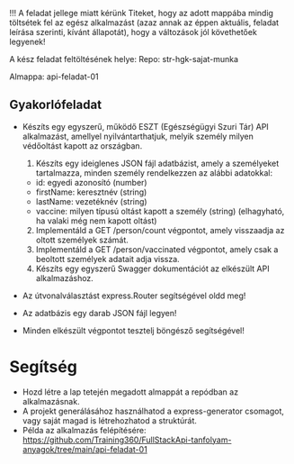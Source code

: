 !!! A feladat jellege miatt kérünk Titeket, hogy az adott mappába mindig töltsétek fel az egész alkalmazást (azaz annak az éppen aktuális, feladat leírása szerinti, kívánt állapotát), hogy a változások jól követhetőek legyenek!


A kész feladat feltöltésének helye:
Repo: str-hgk-sajat-munka

Almappa: api-feladat-01

## Gyakorlófeladat
- Készíts egy egyszerű, működő ESZT (Egészségügyi Szuri Tár) API alkalmazást, amellyel nyilvántarthatjuk, melyik személy milyen védőoltást kapott az országban.

  1. Készíts egy ideiglenes JSON fájl adatbázist, amely a személyeket tartalmazza, minden személy rendelkezzen az alábbi adatokkal:
    - id: egyedi azonosító (number)
    - firstName: keresztnév (string)
    - lastName: vezetéknév (string)
    - vaccine: milyen típusú oltást kapott a személy (string) (elhagyható, ha valaki még nem kapott oltást)

  2. Implementáld a GET /person/count végpontot, amely visszaadja az oltott személyek számát.
  3. Implementáld a GET /person/vaccinated végpontot, amely csak a beoltott személyek adatait adja vissza.
  4. Készíts egy egyszerű Swagger dokumentációt az elkészült API alkalmazáshoz.

- Az útvonalválasztást express.Router segítségével oldd meg!
- Az adatbázis egy darab JSON fájl legyen!
- Minden elkészült végpontot tesztelj böngésző segítségével!

# Segítség
- Hozd létre a lap tetején megadott almappát a repódban az alkalmazásnak.
- A projekt generálásához használhatod a express-generator csomagot, vagy saját magad is létrehozhatod a struktúrát.
- Példa az alkalmazás felépítésére: https://github.com/Training360/FullStackApi-tanfolyam-anyagok/tree/main/api-feladat-01